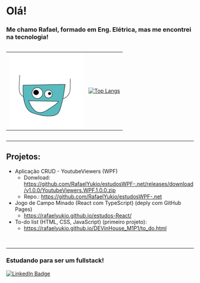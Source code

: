 # Olá!

### Me chamo Rafael, formado em Eng. Elétrica, mas me encontrei na tecnologia!

<div style="display:flex;align-items:center;justify-content:center">
   <table style="border:0">
    <tr>
      <td>
          <img src="cha.gif" alt="cha" width="200"/>  
      </td>
      <td>
<div>
    
  [![Top Langs](https://github-readme-stats.vercel.app/api/top-langs/?username=RafaelYukio&layout=compact&theme=swift )](https://github.com/anuraghazra/github-readme-stats)
  
</div>
        </td>
      </tr>
    </table> 
</div>
  




---------------------------------------

## Projetos:

- Aplicação CRUD - YoutubeViewers (WPF)
  - Donwload: https://github.com/RafaelYukio/estudosWPF-.net/releases/download/v1.0.0/YoutubeViewers.WPF.1.0.0.zip
  - Repo.: https://github.com/RafaelYukio/estudosWPF-.net
- Jogo de Campo Minado (React com TypeScript) (deply com GitHub Pages)
  - https://rafaelyukio.github.io/estudos-React/
- To-do list (HTML, CSS, JavaScript) (primeiro projeto):
  - https://rafaelyukio.github.io/DEVinHouse_M1P1/to_do.html
<br>

---------------------------------------

### Estudando para ser um fullstack!
<div>
  <a href="https://www.linkedin.com/in/rafael-tadokoro/">
    <img src="https://img.shields.io/badge/LinkedIn-blue?style=for-the-badge&logo=linkedin&logoColor=white" alt="LinkedIn Badge"/>
  </a>
</div>
